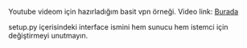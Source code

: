 Youtube videom için hazırladığım basit vpn örneği.
Video link: [Burada](https://www.youtube.com/watch?v=lMqIBessVJs)

setup.py içerisindeki interface ismini hem sunucu hem istemci için değiştirmeyi unutmayın.

